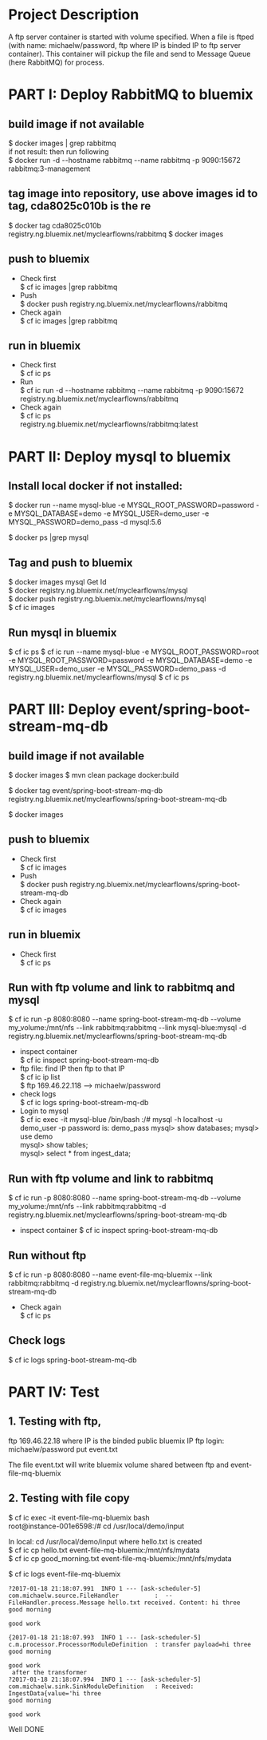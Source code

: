 # Project Description
A ftp server container is started with volume specified. When a file is ftped (with name: michaelw/password, ftp <IP> where IP is binded IP to ftp server container). This container will pickup the file and send to Message Queue (here RabbitMQ) for process.


# PART I: Deploy RabbitMQ to bluemix
## build image if not available
$ docker images | grep rabbitmq   
if not result: then run following   
$ docker run -d --hostname rabbitmq --name rabbitmq -p 9090:15672 rabbitmq:3-management   

## tag image into repository, use above images id to tag, cda8025c010b is the re
$ docker tag cda8025c010b registry.ng.bluemix.net/myclearflowns/rabbitmq
$ docker images

## push to bluemix
* Check first   
$ cf ic images |grep rabbitmq
* Push   
$ docker push registry.ng.bluemix.net/myclearflowns/rabbitmq
* Check again      
$ cf ic images |grep rabbitmq

## run in bluemix    
* Check first   
$ cf ic ps   
* Run   
$ cf ic run -d --hostname rabbitmq --name rabbitmq -p 9090:15672 registry.ng.bluemix.net/myclearflowns/rabbitmq
* Check again   
$ cf ic ps   
  registry.ng.bluemix.net/myclearflowns/rabbitmq:latest

# PART II: Deploy mysql to bluemix
## Install local docker if not installed:
$ docker run --name mysql-blue -e MYSQL_ROOT_PASSWORD=password -e MYSQL_DATABASE=demo -e MYSQL_USER=demo_user -e MYSQL_PASSWORD=demo_pass -d mysql:5.6 

$ docker ps |grep mysql

## Tag and push to bluemix
$ docker images mysql 
Get Id   
$ docker <ID above> registry.ng.bluemix.net/myclearflowns/mysql    
$ docker push registry.ng.bluemix.net/myclearflowns/mysql    
$ cf ic images

## Run mysql in bluemix
$ cf ic ps
$ cf ic run --name mysql-blue -e MYSQL_ROOT_PASSWORD=root -e MYSQL_ROOT_PASSWORD=password -e MYSQL_DATABASE=demo -e MYSQL_USER=demo_user -e MYSQL_PASSWORD=demo_pass -d registry.ng.bluemix.net/myclearflowns/mysql 
$ cf ic ps

# PART III: Deploy event/spring-boot-stream-mq-db
## build image if not available
$ docker images 
$ mvn clean package docker:build

$ docker tag event/spring-boot-stream-mq-db registry.ng.bluemix.net/myclearflowns/spring-boot-stream-mq-db
 
$ docker images

## push to bluemix
* Check first   
$ cf ic images
* Push   
$ docker push registry.ng.bluemix.net/myclearflowns/spring-boot-stream-mq-db
* Check again      
$ cf ic images

## run in bluemix    
* Check first   
$ cf ic ps
   
## Run with ftp volume and link to rabbitmq and mysql
$ cf ic run -p 8080:8080 --name spring-boot-stream-mq-db --volume my_volume:/mnt/nfs --link rabbitmq:rabbitmq --link mysql-blue:mysql -d registry.ng.bluemix.net/myclearflowns/spring-boot-stream-mq-db   
  * inspect container     
    $ cf ic inspect spring-boot-stream-mq-db   
  * ftp file: find IP then ftp to that IP    
    $ cf ic ip list   
    $ ftp 169.46.22.118  --> michaelw/password   
  * check logs   
    $ cf ic logs spring-boot-stream-mq-db
  * Login to mysql   
    $ cf ic exec -it mysql-blue /bin/bash
      :/# mysql -h localhost -u demo_user -p 
      password is: demo_pass
      mysql> show databases;
      mysql> use demo   
      mysql> show tables;  
      mysql> select * from ingest_data;
    
## Run with ftp volume and link to rabbitmq 
$ cf ic run -p 8080:8080 --name spring-boot-stream-mq-db --volume my_volume:/mnt/nfs --link rabbitmq:rabbitmq -d registry.ng.bluemix.net/myclearflowns/spring-boot-stream-mq-db 

* inspect container 
$ cf ic inspect spring-boot-stream-mq-db   
 
## Run without ftp  
$ cf ic run -p 8080:8080 --name event-file-mq-bluemix --link rabbitmq:rabbitmq -d registry.ng.bluemix.net/myclearflowns/spring-boot-stream-mq-db 
* Check again   
$ cf ic ps  

## Check logs
$ cf ic logs spring-boot-stream-mq-db


# PART IV: Test
## 1. Testing with ftp, 
ftp 169.46.22.18 
where IP is the binded public bluemix IP
ftp login: michaelw/password
put event.txt

The file event.txt will write bluemix volume shared between ftp and event-file-mq-bluemix
 

## 2. Testing with file copy
$ cf ic exec -it event-file-mq-bluemix bash   
root@instance-001e6598:/# cd /usr/local/demo/input  
  
In local: cd /usr/local/demo/input where hello.txt is created   
$ cf ic cp hello.txt event-file-mq-bluemix:/mnt/nfs/mydata   
$ cf ic cp good_morning.txt event-file-mq-bluemix:/mnt/nfs/mydata    

$ cf ic logs event-file-mq-bluemix
```
?2017-01-18 21:18:07.991  INFO 1 --- [ask-scheduler-5] com.michaelw.source.FileHandler          :  -- FileHandler.process.Message hello.txt received. Content: hi three
good morning

good work

{2017-01-18 21:18:07.993  INFO 1 --- [ask-scheduler-5] c.m.processor.ProcessorModuleDefinition  : transfer payload=hi three
good morning

good work
 after the transformer
?2017-01-18 21:18:07.994  INFO 1 --- [ask-scheduler-5] com.michaelw.sink.SinkModuleDefinition   : Received: IngestData{value='hi three
good morning

good work
```



Well DONE

